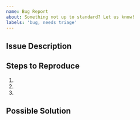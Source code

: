 ```yaml
---
name: Bug Report
about: Something not up to standard? Let us know!
labels: 'bug, needs triage'
---
```


<!--
Issue tracker is **ONLY** used for reporting bugs. NO NEW FEATURE REQUESTS ACCEPTED.

Prerequisites
* [ ] Are you running the latest version?
* [ ] Are you able to consistently reproduce the issue?
* [ ] Did you search the issue queue for existing issue?
-->

## Issue Description
<!--
Providing a clear description of the issue will enable a developer to quickly reproduce and understand the issue. Please provide a detailed description including images, animation and/or videos. Please add terminal output and stack traces.
-->

## Steps to Reproduce
<!--
Please provide starting context, i.e. logged in as a user, configure a particular payment method.
-->
1.
2.
3.

## Possible Solution
<!--
Not obligatory, but suggest a fix/reason for the bug
-->
